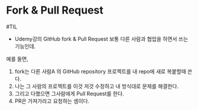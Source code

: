 # Fork & Pull Request
#TIL

- Udemy강의  GitHub fork & Pull Request
보통 다른 사람과 협업을 하면서 쓰는 기능인데.

예를 들면, 
1. fork는 다른 사람A 의 GitHub repository 프로젝트를 내 repo에 새로 복붙할때 쓴다.
2. 나는 그 사람의 프로젝트를 이것 저것 수정하고 내 방식대로 문제를 해결한다.
3. 그리고 다했으면 그사람에게 Pull Request를 한다. 
4. PR은 가져가라고 요청하는 셈이다.
